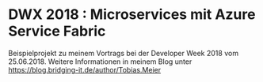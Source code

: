 # DWX 2018 : Microservices mit Azure Service Fabric
Beispielprojekt zu meinem Vortrags bei der Developer Week 2018 vom 25.06.2018. Weitere Informationen in meinem Blog unter https://blog.bridging-it.de/author/Tobias.Meier 

